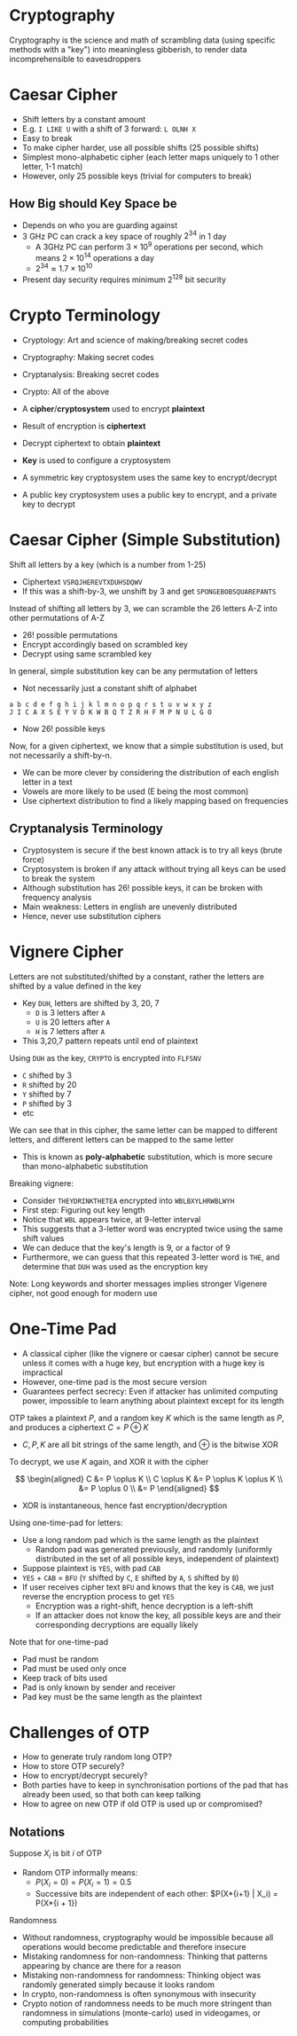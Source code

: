 # Cryptography

Cryptography is the science and math of scrambling data (using specific methods with a "key") into meaningless gibberish, to render data incomprehensible to eavesdroppers

# Caesar Cipher

-   Shift letters by a constant amount
-   E.g. `I LIKE U` with a shift of 3 forward: `L OLNH X`
-   Easy to break
-   To make cipher harder, use all possible shifts (25 possible shifts)
-   Simplest mono-alphabetic cipher (each letter maps uniquely to 1 other letter, 1-1 match)
-   However, only 25 possible keys (trivial for computers to break)

## How Big should Key Space be

-   Depends on who you are guarding against
-   3 GHz PC can crack a key space of roughly $2^{34}$ in 1 day
    -   A 3GHz PC can perform $3 \times 10^9$ operations per second, which means $2 \times 10^{14}$ operations a day
    -   $2^{34} \approx 1.7 \times 10^{10}$
-   Present day security requires minimum $2^{128}$ bit security

# Crypto Terminology

-   Cryptology: Art and science of making/breaking secret codes
-   Cryptography: Making secret codes
-   Cryptanalysis: Breaking secret codes
-   Crypto: All of the above

-   A **cipher**/**cryptosystem** used to encrypt **plaintext**
-   Result of encryption is **ciphertext**
-   Decrypt ciphertext to obtain **plaintext**
-   **Key** is used to configure a cryptosystem
-   A symmetric key cryptosystem uses the same key to encrypt/decrypt
-   A public key cryptosystem uses a public key to encrypt, and a private key to decrypt

# Caesar Cipher (Simple Substitution)

Shift all letters by a key (which is a number from 1-25)

-   Ciphertext `VSRQJHEREVTXDUHSDQWV`
-   If this was a shift-by-3, we unshift by 3 and get `SPONGEBOBSQUAREPANTS`

Instead of shifting all letters by 3, we can scramble the 26 letters A-Z into other permutations of A-Z

-   $26!$ possible permutations
-   Encrypt accordingly based on scrambled key
-   Decrypt using same scrambled key

In general, simple substitution key can be any permutation of letters

-   Not necessarily just a constant shift of alphabet

```
a b c d e f g h i j k l m n o p q r s t u v w x y z
J I C A X S E Y V D K W B Q T Z R H F M P N U L G O
```

-   Now $26!$ possible keys

Now, for a given ciphertext, we know that a simple substitution is used, but not necessarily a shift-by-n.

-   We can be more clever by considering the distribution of each english letter in a text
-   Vowels are more likely to be used (E being the most common)
-   Use ciphertext distribution to find a likely mapping based on frequencies

## Cryptanalysis Terminology

-   Cryptosystem is secure if the best known attack is to try all keys (brute force)
-   Cryptosystem is broken if any attack without trying all keys can be used to break the system
-   Although substitution has $26!$ possible keys, it can be broken with frequency analysis
-   Main weakness: Letters in english are unevenly distributed
-   Hence, never use substitution ciphers

# Vignere Cipher

Letters are not substituted/shifted by a constant, rather the letters are shifted by a value defined in the key

-   Key `DUH`, letters are shifted by 3, 20, 7
    -   `D` is 3 letters after `A`
    -   `U` is 20 letters after `A`
    -   `H` is 7 letters after `A`
-   This 3,20,7 pattern repeats until end of plaintext

Using `DUH` as the key, `CRYPTO` is encrypted into `FLFSNV`

-   `C` shifted by 3
-   `R` shifted by 20
-   `Y` shifted by 7
-   `P` shifted by 3
-   etc

We can see that in this cipher, the same letter can be mapped to different letters, and different letters can be mapped to the same letter

-   This is known as **poly-alphabetic** substitution, which is more secure than mono-alphabetic substitution

Breaking vignere:

-   Consider `THEYDRINKTHETEA` encrypted into `WBLBXYLHRWBLWYH`
-   First step: Figuring out key length
-   Notice that `WBL` appears twice, at 9-letter interval
-   This suggests that a 3-letter word was encrypted twice using the same shift values
-   We can deduce that the key's length is 9, or a factor of 9
-   Furthermore, we can guess that this repeated 3-letter word is `THE`, and determine that `DUH` was used as the encryption key

Note: Long keywords and shorter messages implies stronger Vigenere cipher, not good enough for modern use

# One-Time Pad

-   A classical cipher (like the vignere or caesar cipher) cannot be secure unless it comes with a huge key, but encryption with a huge key is impractical
-   However, one-time pad is the most secure version
-   Guarantees perfect secrecy: Even if attacker has unlimited computing power, impossible to learn anything about plaintext except for its length

OTP takes a plaintext $P$, and a random key $K$ which is the same length as $P$, and produces a ciphertext $C = P \oplus K$

-   $C, P, K$ are all bit strings of the same length, and $\oplus$ is the bitwise XOR

To decrypt, we use $K$ again, and XOR it with the cipher

$$
\begin{aligned}
C &= P \oplus K \\
C \oplus K &= P \oplus K \oplus K \\
&= P \oplus 0 \\
&= P
\end{aligned}
$$

-   XOR is instantaneous, hence fast encryption/decryption

Using one-time-pad for letters:

-   Use a long random pad which is the same length as the plaintext
    -   Random pad was generated previously, and randomly (uniformly distributed in the set of all possible keys, independent of plaintext)
-   Suppose plaintext is `YES`, with pad `CAB`
-   `YES` + `CAB` = `BFU` (`Y` shifted by `C`, `E` shifted by `A`, `S` shifted by `B`)
-   If user receives cipher text `BFU` and knows that the key is `CAB`, we just reverse the encryption process to get `YES`
    -   Encryption was a right-shift, hence decryption is a left-shift
    -   If an attacker does not know the key, all possible keys are and their corresponding decryptions are equally likely

Note that for one-time-pad

-   Pad must be random
-   Pad must be used only once
-   Keep track of bits used
-   Pad is only known by sender and receiver
-   Pad key must be the same length as the plaintext

# Challenges of OTP

-   How to generate truly random long OTP?
-   How to store OTP securely?
-   How to encrypt/decrypt securely?
-   Both parties have to keep in synchronisation portions of the pad that has already been used, so that both can keep talking
-   How to agree on new OTP if old OTP is used up or compromised?

## Notations

Suppose $X_i$ is bit $i$ of OTP

-   Random OTP informally means:
    -   $P(X_i = 0) = P(X_i = 1) = 0.5$
    -   Successive bits are independent of each other: $P(X*{i+1} | X_i) = P(X*{i + 1})

Randomness

-   Without randomness, cryptography would be impossible because all operations would become predictable and therefore insecure
-   Mistaking randomness for non-randomness: Thinking that patterns appearing by chance are there for a reason
-   Mistaking non-randomness for randomness: Thinking object was randomly generated simply because it looks random
-   In crypto, non-randomness is often synonymous with insecurity
-   Crypto notion of randomness needs to be much more stringent than randomness in simulations (monte-carlo) used in videogames, or computing probabilities
